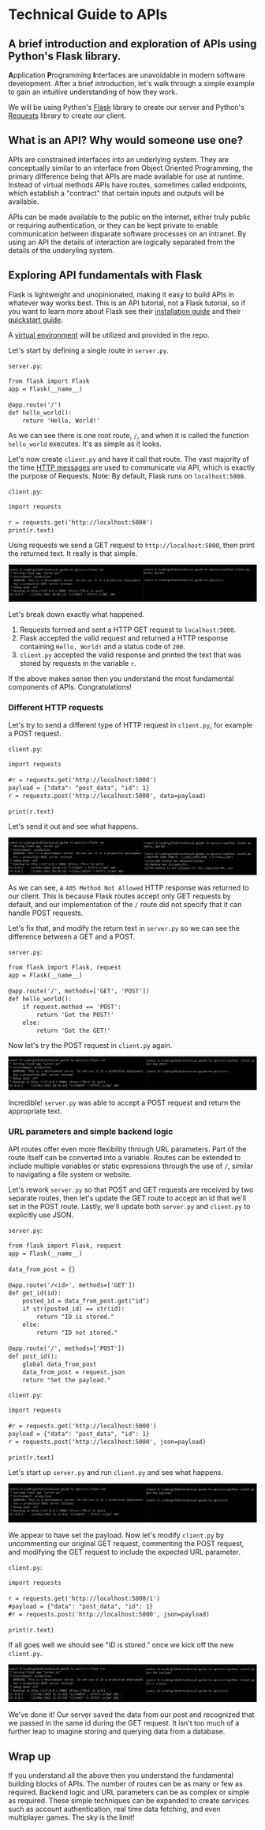# Technical Guide to APIs
A brief introduction and exploration of APIs using Python's Flask library.
---

**A**pplication **P**rogramming **I**nterfaces are unavoidable in modern software development. After a brief introduction, let's walk through a simple example to gain an intuitive understanding of how they work.

We will be using Python's [Flask](https://flask.palletsprojects.com/en/1.1.x/) library to create our server and Python's [Requests](https://requests.readthedocs.io/en/master/) library to create our client.

## What is an API? Why would someone use one?
APIs are constrained interfaces into an underlying system. They are conceptually similar to an interface from Object Oriented Programming, the primary difference being that APIs are made available for use at runtime. Instead of virtual methods APIs have routes, sometimes called endpoints, which establish a "contract" that certain inputs and outputs will be available.

APIs can be made available to the public on the internet, either truly public or requiring authentication, or they can be kept private to enable communication between disparate software processes on an intranet. By using an API the details of interaction are logically separated from the details of the underyling system.

## Exploring API fundamentals with Flask

Flask is lightweight and unopinionated, making it easy to build APIs in whatever way works best. This is an API tutorial, not a Flask tutorial, so if you want to learn more about Flask see their [installation guide](https://flask.palletsprojects.com/en/1.1.x/installation/#installation) and their [quickstart guide](https://flask.palletsprojects.com/en/1.1.x/quickstart/#quickstart).

A [virtual environment](https://docs.python.org/3/tutorial/venv.html) will be utilized and provided in the repo.

Let's start by defining a single route in `server.py`.

`server.py`:

    from flask import Flask
    app = Flask(__name__)

    @app.route('/')
    def hello_world():
        return 'Hello, World!'

As we can see there is one root route, `/`, and when it is called the function `hello_world` executes. It's as simple as it looks.

Let's now create `client.py` and have it call that route. The vast majority of the time [HTTP messages](https://developer.mozilla.org/en-US/docs/Web/HTTP/Messages) are used to communicate via API, which is exactly the purpose of Requests. Note: By default, Flask runs on `localhost:5000`.

`client.py`:

    import requests

    r = requests.get('http://localhost:5000')
    print(r.text)

Using requests we send a GET request to `http://localhost:5000`, then print the returned text. It really is that simple.

![successful](img/great_success.PNG)

Let's break down exactly what happened.
1) Requests formed and sent a HTTP GET request to `localhost:5000`.
2) Flask accepted the valid request and returned a HTTP response containing `Hello, World!` and a status code of `200`.
3) `client.py` accepted the valid response and printed the text that was stored by requests in the variable `r`.

If the above makes sense then you understand the most fundamental components of APIs. Congratulations!

### Different HTTP requests

Let's try to send a different type of HTTP request in `client.py`, for example a POST request.

`client.py`:

    import requests

    #r = requests.get('http://localhost:5000')
    payload = {"data": "post_data", "id": 1}
    r = requests.post('http://localhost:5000', data=payload)

    print(r.text)

Let's send it out and see what happens.

![failure](img/inevitable_failure.PNG)

As we can see, a `405 Method Not Allowed` HTTP response was returned to our client. This is because Flask routes accept only GET requests by default, and our implementation of the `/` route did not specify that it can handle POST requests.

Let's fix that, and modify the return text in `server.py` so we can see the difference between a GET and a POST.

`server.py`:

    from flask import Flask, request
    app = Flask(__name__)

    @app.route('/', methods=['GET', 'POST'])
    def hello_world():
        if request.method == 'POST':
            return 'Got the POST!'
        else:
            return 'Got the GET!'

Now let's try the POST request in `client.py` again.

![rebound](img/incredible_rebound.PNG)

Incredible! `server.py` was able to accept a POST request and return the appropriate text.

### URL parameters and simple backend logic

API routes offer even more flexibility through URL parameters. Part of the route itself can be converted into a variable. Routes can be extended to include multiple variables or static expressions through the use of `/`, similar to navigating a file system or website.

Let's rework `server.py` so that POST and GET requests are received by two separate routes, then let's update the GET route to accept an id that we'll set in the POST route. Lastly, we'll update both `server.py` and `client.py` to explicitly use JSON.

`server.py`:

    from flask import Flask, request
    app = Flask(__name__)

    data_from_post = {}

    @app.route('/<id>', methods=['GET'])
    def get_id(id):
        posted_id = data_from_post.get("id")
        if str(posted_id) == str(id):
            return "ID is stored."
        else:
            return "ID not stored."

    @app.route('/', methods=['POST'])
    def post_id():
        global data_from_post
        data_from_post = request.json
        return "Set the payload."

`client.py`:

    import requests

    #r = requests.get('http://localhost:5000')
    payload = {"data": "post_data", "id": 1}
    r = requests.post('http://localhost:5000', json=payload)

    print(r.text)

Let's start up `server.py` and run `client.py` and see what happens.

![post_success](img/post_success.PNG)

We appear to have set the payload. Now let's modify `client.py` by uncommenting our original GET request, commenting the POST request, and modifying the GET request to include the expected URL parameter.

`client.py`:

    import requests

    r = requests.get('http://localhost:5000/1')
    #payload = {"data": "post_data", "id": 1}
    #r = requests.post('http://localhost:5000', json=payload)

    print(r.text)

If all goes well we should see "ID is stored." once we kick off the new `client.py`.

![get_success](img/get_success.PNG)

We've done it! Our server saved the data from our post and recognized that we passed in the same id during the GET request. It isn't too much of a further leap to imagine storing and querying data from a database.

## Wrap up

If you understand all the above then you understand the fundamental building blocks of APIs. The number of routes can be as many or few as required. Backend logic and URL parameters can be as complex or simple as required. These simple techniques can be expanded to create services such as account authentication, real time data fetching, and even multiplayer games. The sky is the limit!